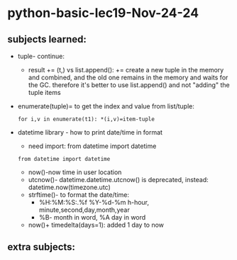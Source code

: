 # python-basic-lec19-Nov-24-24

## subjects learned:

* tuple- continue:
    * result += (t,) vs list.append(): += create a new tuple in the memory and combined, and the old one remains in the
      memory and waits for the GC.
      therefore it's better to use list.append() and not "adding" the tuple items
* enumerate(tuple)= to get the index and value from list/tuple:

    ```
    for i,v in enumerate(t1): *(i,v)=item-tuple
    ```

* datetime library - how to print date/time in format
    * need import: from datetime import datetime
    ```
    from datetime import datetime
    ```
    * now()-now time in user location
    * utcnow()- datetime.datetime.utcnow() is deprecated, instead: datetime.now(timezone.utc)
    * strftime()- to format the date/time:
        * %H:%M:%S:.%f %Y-%d-%m h-hour, minute,second,day,month,year
        * %B- month in word, %A day in word
    * now()+ timedelta(days=1): added 1 day to now

## extra subjects:
